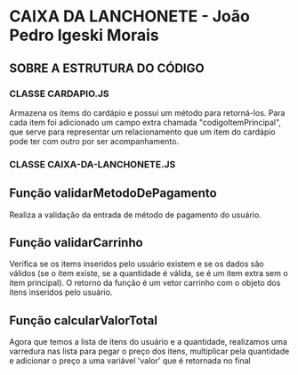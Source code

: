 # CAIXA DA LANCHONETE - João Pedro Igeski Morais

## SOBRE A ESTRUTURA DO CÓDIGO
### CLASSE CARDAPIO.JS
Armazena os items do cardápio e possui um método para retorná-los. Para cada item foi adicionado um campo extra chamada "codigoItemPrincipal", que serve para representar um relacionamento que um item do cardápio pode ter com outro por ser acompanhamento.

### CLASSE CAIXA-DA-LANCHONETE.JS
## Função validarMetodoDePagamento
Realiza a validação da entrada de método de pagamento do usuário.

## Função validarCarrinho
Verifica se os items inseridos pelo usuário existem e se os dados são válidos (se o item existe, se a quantidade é válida, se é um item extra sem o item principal). O retorno da função é um vetor carrinho com o objeto dos itens inseridos pelo usuário.

## Função calcularValorTotal
Agora que temos a lista de itens do usuário e a quantidade, realizamos uma varredura nas lista para pegar o preço dos itens, multiplicar pela quantidade e adicionar o preço a uma variável 'valor' que é retornada no final

